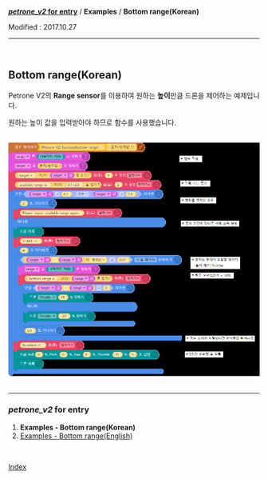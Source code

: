 **[*petrone_v2* for entry](./index.md)** / **Examples** / **Bottom range(Korean)**

Modified : 2017.10.27

---

<br>


## <a name="Bottom range(Korean)">Bottom range(Korean)</a>

Petrone V2의 **Range sensor**를 이용하여 원하는 **높이**만큼 드론을 제어하는 예제입니다.

원하는 높이 값을 입력받아야 하므로 함수를 사용했습니다.

<br>


<div align="left">
    <img src="petrone_v2_function_bottom_range_korean.png" alt="petrone_v2_function_bottom_range_korean">
</div>


<br>


---

<h3><i>petrone_v2</i> for entry</H3>

 1. **Examples - Bottom range(Korean)**
 2. [Examples - Bottom range(English)](./examples_01_bottom_range_english/)

<br>

[Index](./index.md)
